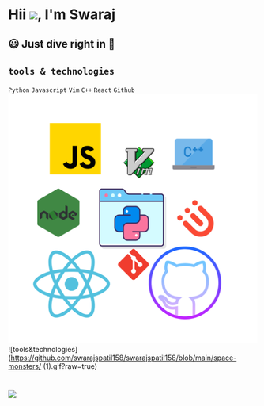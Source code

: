 # Hii <img src="https://github.com/TheDudeThatCode/TheDudeThatCode/blob/master/Assets/Hi.gif" width="29px">, I'm Swaraj
## 😃 Just dive right in 🙌
## `tools & technologies`
`Python` `Javascript` `Vim` `C++` `React` `Github`
![tools&technologies](https://github.com/swarajspatil158/swarajspatil158/blob/main/space-monsters.png?raw=true)
![tools&technologies](https://github.com/swarajspatil158/swarajspatil158/blob/main/space-monsters/ (1).gif?raw=true)

#
<img src="https://github-readme-stats.vercel.app/api?username=swarajspatil158&&show_icons=true&title_color=2aa198&icon_color=cb4b16&text_color=eee8d5&bg_color=073642">
